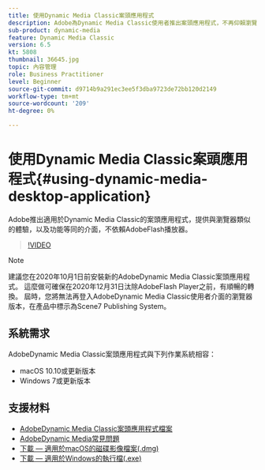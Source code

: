 ```yaml
---
title: 使用Dynamic Media Classic案頭應用程式
description: Adobe為Dynamic Media Classic使用者推出案頭應用程式，不再仰賴瀏覽器的AdobeFlash技術。
sub-product: dynamic-media
feature: Dynamic Media Classic
version: 6.5
kt: 5808
thumbnail: 36645.jpg
topic: 內容管理
role: Business Practitioner
level: Beginner
source-git-commit: d9714b9a291ec3ee5f3dba9723de72bb120d2149
workflow-type: tm+mt
source-wordcount: '209'
ht-degree: 0%

---
```



# 使用Dynamic Media Classic案頭應用程式{#using-dynamic-media-desktop-application}

Adobe推出適用於Dynamic Media Classic的案頭應用程式，提供與瀏覽器類似的體驗，以及功能等同的介面，不依賴AdobeFlash播放器。

>[!VIDEO](https://video.tv.adobe.com/v/36645/?quality=12)

>[!NOTE]
>
> 建議您在2020年10月1日前安裝新的AdobeDynamic Media Classic案頭應用程式。 這麼做可確保在2020年12月31日汰除AdobeFlash Player之前，有順暢的轉換。 屆時，您將無法再登入AdobeDynamic Media Classic使用者介面的瀏覽器版本，在產品中標示為Scene7 Publishing System。

## 系統需求

AdobeDynamic Media Classic案頭應用程式與下列作業系統相容：

* macOS 10.10或更新版本
* Windows 7或更新版本

## 支援材料

* [AdobeDynamic Media Classic案頭應用程式檔案](https://docs.adobe.com/content/help/en/dynamic-media-classic/using/intro/dynamic-media-classic-desktop-app.html)
* [AdobeDynamic Media常見問題](https://docs.adobe.com/content/help/en/dynamic-media-classic/using/new-ui-2020.html)
* [下載 — 適用於macOS的磁碟影像檔案(.dmg)](http://download.macromedia.com/dynamic-media-classic/20.20.1/adobe-dynamic-media-classic-20.20.1.dmg)
* [下載 — 適用於Windows的執行檔(.exe)](http://download.macromedia.com/dynamic-media-classic/20.20.1/adobe-dynamic-media-classic-20.20.1.exe)
